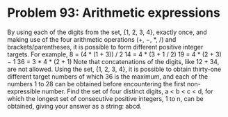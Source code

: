 # Problem 93: Arithmetic expressions
By using each of the digits from the set, {1, 2, 3, 4}, exactly once,
and making use of the four arithmetic operations (+, −, \*, /) and
brackets/parentheses, it is possible to form different positive integer
targets. For example, 8 = (4 \* (1 + 3)) / 2 14 = 4 \* (3 + 1 / 2) 19 =
4 \* (2 + 3) − 1 36 = 3 \* 4 \* (2 + 1) Note that concatenations of the
digits, like 12 + 34, are not allowed. Using the set, {1, 2, 3, 4}, it
is possible to obtain thirty-one different target numbers of which 36 is
the maximum, and each of the numbers 1 to 28 can be obtained before
encountering the first non-expressible number. Find the set of four
distinct digits, a &lt; b &lt; c &lt; d, for which the longest set of
consecutive positive integers, 1 to n, can be obtained, giving your
answer as a string: abcd.
